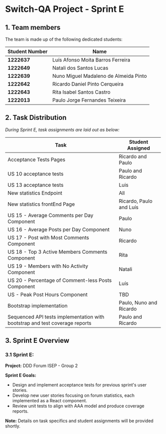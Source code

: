 # Switch-QA Project - Sprint E

## 1. Team members

The team is made up of the following dedicated students:

| Student Number | Name              |
|----------------|-------------------|
| **1222637**    | Luís Afonso Moita Barros Ferreira |
| **1222649**    | Natali dos Santos Lucas |
| **1222639**    | Nuno Miguel Madaleno de Almeida Pinto  |
| **1222642**    | Ricardo Daniel Pinto Cerqueira |
| **1222643**    | Rita Isabel Santos Castro |
| **1222013**    | Paulo Jorge Fernandes Teixeira |

## 2. Task Distribution

_During Sprint E, task assignments are laid out as below:_

| Task | Student Assigned |
|-----------------------------|-----------------------------|
| Acceptance Tests Pages | Ricardo and Paulo |
| US 10 acceptance tests | Paulo and Ricardo |
| US 13 acceptance tests | Luis |
| New statistics Endpoint | All |
| New statistics frontEnd Page | Ricardo, Paulo and  Luís | 
| US 15 - Average Comments per Day Component | Paulo |
| US 16 - Average Posts per Day Component | Nuno |
| US 17 - Post with Most Comments Component | Ricardo |
| US 18 - Top 3 Active Members Comments Component | Rita |
| US 19 - Members with No Activity Component | Natali |
| US 20 - Percentage of Comment-less Posts Component | Luís |
| US - Peak Post Hours Component | TBD |
| Bootstrap implementation | Paulo, Nuno and Ricardo                                    
| Sequenced API tests implementation with bootstrap and test coverage reports | Paulo and Ricardo |

## 3. Sprint E Overview

### 3.1 Sprint E:

**Project:** DDD Forum ISEP - Group 2

**Sprint E Goals:**

- Design and implement acceptance tests for previous sprint's user stories.
- Develop new user stories focusing on forum statistics, each implemented as a React component.
- Review unit tests to align with AAA model and produce coverage reports.

**Note:** Details on task specifics and student assignments will be provided shortly.